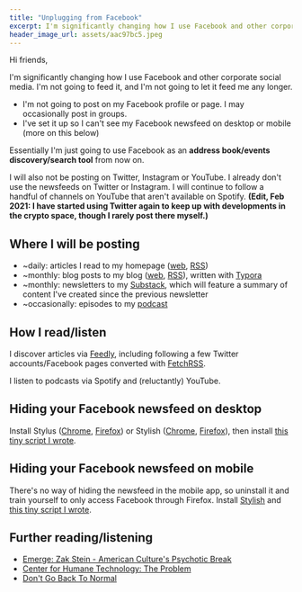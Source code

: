 ```yaml
---
title: "Unplugging from Facebook"
excerpt: I'm significantly changing how I use Facebook and other corporate social media
header_image_url: assets/aac97bc5.jpeg
---
```


Hi friends,

I'm significantly changing how I use Facebook and other corporate social media. I'm not going to feed it, and I'm not going to let it feed me any longer.

* I'm not going to post on my Facebook profile or page. I may occasionally post in groups.
* I've set it up so I can't see my Facebook newsfeed on desktop or mobile (more on this below)

Essentially I'm just going to use Facebook as an **address book/events discovery/search tool** from now on.

I will also not be posting on Twitter, Instagram or YouTube. I already don't use the newsfeeds on Twitter or Instagram. I will continue to follow a handful of channels on YouTube that aren't available on Spotify. **(Edit, Feb 2021: I have started using Twitter again to keep up with developments in the crypto space, though I rarely post there myself.)**

## Where I will be posting

* ~daily: articles I read to my homepage ([web](https://stephenreid.net/), [RSS](https://stephenreid.net/feed.rss))
* ~monthly: blog posts to my blog ([web](https://stephenreid.net/blog), [RSS](https://stephenreid.net/blog/feed)), written with [Typora](https://typora.io/)
* ~monthly: newsletters to my [Substack](https://stephenreid.substack.com/), which will feature a summary of content I've created since the previous newsletter
* ~occasionally: episodes to my [podcast](https://stephenreid.net/podcast)

## How I read/listen

I discover articles via [Feedly](https://feedly.com/), including following a few Twitter accounts/Facebook pages converted with [FetchRSS](http://fetchrss.com/).

I listen to podcasts via Spotify and (reluctantly) YouTube.

## Hiding your Facebook newsfeed on desktop

Install Stylus ([Chrome](https://chrome.google.com/webstore/detail/stylus/clngdbkpkpeebahjckkjfobafhncgmne?hl=en), [Firefox](https://addons.mozilla.org/en-GB/firefox/addon/styl-us/)) or Stylish ([Chrome](https://chrome.google.com/webstore/detail/stylish-custom-themes-for/fjnbnpbmkenffdnngjfgmeleoegfcffe?hl=en), [Firefox](https://addons.mozilla.org/en-GB/firefox/addon/stylish/)), then install [this tiny script I wrote](https://userstyles.org/styles/186176/facebook-desktop-by-stephen-reid).

## Hiding your Facebook newsfeed on mobile

There's no way of hiding the newsfeed in the mobile app, so uninstall it and train yourself to only access Facebook through Firefox. Install [Stylish](https://addons.mozilla.org/en-GB/firefox/addon/stylish/) and [this tiny script I wrote](https://userstyles.org/styles/186175/facebook-mobile-by-stephen-reid).

## Further reading/listening

* [Emerge: Zak Stein - American Culture's Psychotic Break](https://open.spotify.com/episode/6AMD8pCZzgsdoRvLxlqPJa)
* [Center for Humane Technology: The Problem](https://humanetech.com/problem/)
* [Don't Go Back To Normal](http://dontgobacktonormal.uk/)
